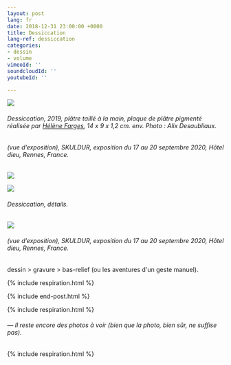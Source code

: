 ```yaml
---
layout: post
lang: fr
date: 2018-12-31 23:00:00 +0000
title: Dessiccation
lang-ref: dessiccation
categories:
- dessin
- volume
vimeoId: ''
soundcloudId: ''
youtubeId: ''

---
```

![](/mepierdoparaver/imgs/disseccation-01.jpg)

###### _Dessiccation_, 2019, plâtre taillé à la main, plaque de plâtre pigmenté réalisée par [Hélène Farges](https://helenefarges.net), 14 x 9 x 1,2 cm. env. Photo : Alix Desaubliaux.

###### (vue d’exposition), _SKULDUR_, exposition du 17 au 20 septembre 2020, Hôtel dieu, Rennes, France.

![](/mepierdoparaver/imgs/disseccation-02.jpg)

![](/mepierdoparaver/imgs/disseccation-03.jpg)

###### Dessiccation, détails.

![](/mepierdoparaver/imgs/disseccation-04.jpg)

###### (vue d’exposition), _SKULDUR_, exposition du 17 au 20 septembre 2020, Hôtel dieu, Rennes, France.

dessin > gravure > bas-relief (ou les aventures d'un geste manuel).

{% include respiration.html %}

{% include end-post.html %}

{% include respiration.html %}

###### _— Il reste encore des photos à voir (bien que la photo, bien sûr, ne suffise pas)._

{% include respiration.html %}